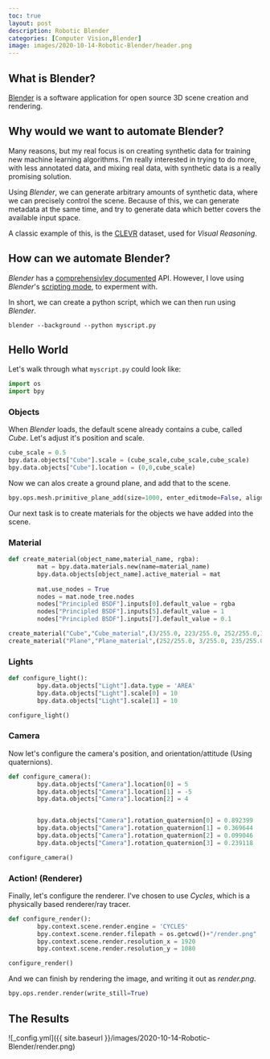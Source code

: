 ```yaml
---
toc: true
layout: post
description: Robotic Blender
categories: [Computer Vision,Blender]
image: images/2020-10-14-Robotic-Blender/header.png
---
```


What is Blender?
-------------

[Blender](https://www.blender.org/) is a software application for open source 3D scene creation and rendering. 

Why would we want to automate Blender?
-------------
Many reasons, but my real focus is on creating synthetic data for training new machine learning algorithms. I'm really interested in trying to do more, with less annotated data, and mixing real data, with synthetic data is a really promising solution. 

Using *Blender*, we can generate arbitrary amounts of synthetic data, where we can precisely control the scene. Because of this, we can generate metadata at the same time, and try to generate data which better covers the available input space. 

A classic example of this, is the [CLEVR](https://github.com/facebookresearch/clevr-dataset-gen) dataset, used for *Visual Reasoning*.

How can we automate Blender?
-------------
*Blender* has a [comprehensivley documented](https://docs.blender.org/api/current/index.html) API. However, I love using *Blender*'s [scripting mode](https://www.youtube.com/watch?v=5e56gdHZtB0), to experment with.

In short, we can create a python script, which we can then run using *Blender*.

`blender --background --python myscript.py`

Hello World 
-------------

Let's walk through what `myscript.py` 
could look like:

```python
import os
import bpy
```

### Objects

When *Blender* loads, the default scene already contains a cube, called *Cube*. 
Let's adjust it's position and scale.


```python 
cube_scale = 0.5
bpy.data.objects["Cube"].scale = (cube_scale,cube_scale,cube_scale)
bpy.data.objects["Cube"].location = (0,0,cube_scale)
```

Now we can alos create a ground plane, and add that to the scene.
```python 
bpy.ops.mesh.primitive_plane_add(size=1000, enter_editmode=False, align='WORLD', location=(0, 0, 0), scale=(1, 1, 1))
```


Our next task is to create materials for the objects we have added into the scene. 

### Material

```python
def create_material(object_name,material_name, rgba):
        mat = bpy.data.materials.new(name=material_name)
        bpy.data.objects[object_name].active_material = mat
        
        mat.use_nodes = True
        nodes = mat.node_tree.nodes
        nodes["Principled BSDF"].inputs[0].default_value = rgba
        nodes["Principled BSDF"].inputs[5].default_value = 1
        nodes["Principled BSDF"].inputs[7].default_value = 0.1

```

```python 
create_material("Cube","Cube_material",(3/255.0, 223/255.0, 252/255.0,1))
create_material("Plane","Plane_material",(252/255.0, 3/255.0, 235/255.0,1))
```


### Lights

```python
def configure_light():
        bpy.data.objects["Light"].data.type = 'AREA'
        bpy.data.objects["Light"].scale[0] = 10
        bpy.data.objects["Light"].scale[1] = 10

configure_light()
```

### Camera

Now let's configure the camera's position, and orientation/attitude (Using quaternions).

```python
def configure_camera():
        bpy.data.objects["Camera"].location[0] = 5
        bpy.data.objects["Camera"].location[1] = -5
        bpy.data.objects["Camera"].location[2] = 4


        bpy.data.objects["Camera"].rotation_quaternion[0] = 0.892399
        bpy.data.objects["Camera"].rotation_quaternion[1] = 0.369644
        bpy.data.objects["Camera"].rotation_quaternion[2] = 0.099046
        bpy.data.objects["Camera"].rotation_quaternion[3] = 0.239118

configure_camera()
```


### Action! (Renderer)

Finally, let's configure the renderer. I've chosen to use *Cycles*, which is a physically based renderer/ray tracer.

```python 
def configure_render():
        bpy.context.scene.render.engine = 'CYCLES'
        bpy.context.scene.render.filepath = os.getcwd()+"/render.png"
        bpy.context.scene.render.resolution_x = 1920
        bpy.context.scene.render.resolution_y = 1080

configure_render()
```

And we can finish by rendering the image, and writing it out as *render.png*.

```python 
bpy.ops.render.render(write_still=True)
```


The Results
-------------

![_config.yml]({{ site.baseurl }}/images/2020-10-14-Robotic-Blender/render.png)


